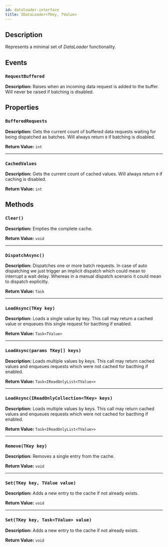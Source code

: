 ```yaml
---
id: dataloader-interface
title: IDataLoader<TKey, TValue>
---
```


## Description

Represents a minimal set of _DataLoader_ functionality.

## Events

### `RequestBuffered`

**Description:** Raises when an incoming data request is added to the buffer.
Will never be raised if batching is disabled.

## Properties

### `BufferedRequests`

**Description:** Gets the current count of buffered data requests waiting for
being dispatched as batches. Will always return `0` if batching is disabled.

**Return Value:** `int`

---

### `CachedValues`

**Description:** Gets the current count of cached values. Will always return `0`
if caching is disabled.

**Return Value:** `int`

## Methods

### `Clear()`

**Description:** Empties the complete cache.

**Return Value:** `void`

---

### `DispatchAsync()`

**Description:** Dispatches one or more batch requests. In case of auto
dispatching we just trigger an implicit dispatch which could mean to interrupt a
wait delay. Whereas in a manual dispatch scenario it could mean to dispatch
explicitly.

**Return Value:** `Task`

---

### `LoadAsync(TKey key)`

**Description:** Loads a single value by key. This call may return a cached
value or enqueues this single request for bacthing if enabled.

**Return Value:** `Task<TValue>`

---

### `LoadAsync(params TKey[] keys)`

**Description:** Loads multiple values by keys. This call may return cached
values and enqueues requests which were not cached for bacthing if enabled.

**Return Value:** `Task<IReadOnlyList<TValue>>`

---

### `LoadAsync(IReadOnlyCollection<TKey> keys)`

**Description:** Loads multiple values by keys. This call may return cached
values and enqueues requests which were not cached for bacthing if enabled.

**Return Value:** `Task<IReadOnlyList<TValue>>`

---

### `Remove(TKey key)`

**Description:** Removes a single entry from the cache.

**Return Value:** `void`

---

### `Set(TKey key, TValue value)`

**Description:** Adds a new entry to the cache if not already exists.

**Return Value:** `void`

---

### `Set(TKey key, Task<TValue> value)`

**Description:** Adds a new entry to the cache if not already exists.

**Return Value:** `void`
